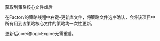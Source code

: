 获取到策略核心文件dll后

在Factory的策略线程中右键-更新库文件，将策略文件选中确认，会将该项目中所有用到该策略核心文件的策略均一次性更新。



更新后core和logicEngine无需重启。

